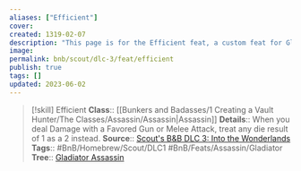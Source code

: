 ```yaml
---
aliases: ["Efficient"]
cover: 
created: 1319-02-07
description: "This page is for the Efficient feat, a custom feat for Gladiator Assassins created by Scout."
image: 
permalink: bnb/scout/dlc-3/feat/efficient
publish: true
tags: []
updated: 2023-06-02
---
```


> [!skill] Efficient
> **Class**:: [[Bunkers and Badasses/1 Creating a Vault Hunter/The Classes/Assassin/Assassin\|Assassin]]
> **Details**:: When you deal Damage with a Favored Gun or Melee Attack, treat any die result of 1 as a 2 instead.
> **Source**:: [Scout's B&B DLC 3: Into the Wonderlands](https://docs.google.com/document/d/1MLOgrWwcLNTnP9PuXrKiLImy7SUh4hXO8arVUAlmdp0/edit)
> **Tags**:: #BnB/Homebrew/Scout/DLC1  #BnB/Feats/Assassin/Gladiator
> **Tree**:: [Gladiator Assassin](Github/Bunkers%20and%20Badasses/Sourcebook/Creating%20a%20Vault%20Hunter/The%20Classes/Assassin/Gladiator%20Assassin/Gladiator%20Assassin.md)
